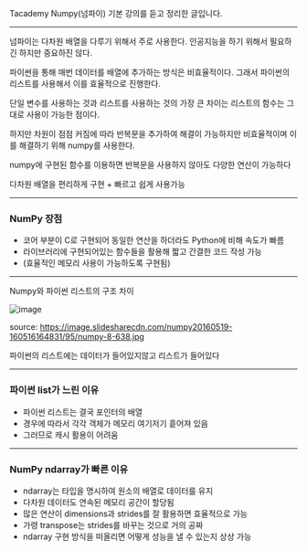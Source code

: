 Tacademy Numpy(넘파이) 기본 강의를 듣고 정리한 글입니다.

------

넘파이는 다차원 배열을 다루기 위해서 주로 사용한다.
인공지능을 하기 위해서 필요하긴 하지만 중요하진 않다.

파이썬을 통해 매번 데이터를 배열에 추가하는 방식은 비효율적이다.
그래서 파이썬의 리스트를 사용해서 이를 효율적으로 진행한다.

단일 변수를 사용하는 것과 리스트를 사용하는 것의 가장 큰 차이는 리스트의 함수는 그대로 사용이 가능한 점이다.

하지만 차원이 점점 커짐에 따라 반복문을 추가하여 해결이 가능하지만 비효율적이며
이를 해결하기 위해 numpy를 사용한다.

numpy에 구현된 함수를 이용하면 반복문을 사용하지 않아도 다양한 연산이 가능하다

다차원 배열을 편리하게 구현 + 빠르고 쉽게 사용가능

-----

### NumPy 장점

- 코어 부분이 C로 구현되어 동일한 연산을 하더라도 Python에 비해 속도가 빠름
- 라이브러리에 구현되어있는 함수들을 활용해 짧고 간결한 코드 작성 가능
- (효율적인 메모리 사용이 가능하도록 구현됨)

------

Numpy와 파이썬 리스트의 구조 차이

![image](https://github.com/Lanvizu/just_records/assets/121706341/a36b5bca-9683-40e6-9256-e3508e1c25b6)

source: https://image.slidesharecdn.com/numpy20160519-160516164831/95/numpy-8-638.jpg

파이썬의 리스트에는 데이터가 들어있지않고 리스트가 들어있다

-----

### 파이썬 list가 느린 이유

- 파이썬 리스트는 결국 포인터의 배열
- 경우에 따라서 각각 객체가 메모리 여기저기 흩어져 있음
- 그러므로 캐시 활용이 어려움

------

### NumPy ndarray가 빠른 이유

- ndarray는 타입을 명시하여 원소의 배열로 데이터를 유지
- 다차원 데이터도 연속된 메모리 공간이 할당됨
- 많은 연산이 dimensions과 strides를 잘 활용하면 효율적으로 가능
- 가령 transpose는 strides를 바꾸는 것으로 거의 공짜
- ndarray 구현 방식을 떠올리면 어떻게 성능을 낼 수 있는지 상상 가능
